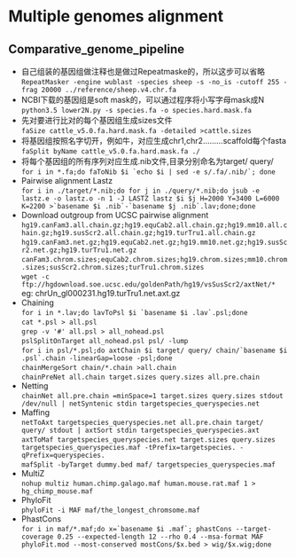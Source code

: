 Multiple genomes alignment
===========================
## Comparative_genome_pipeline

* 自己组装的基因组做注释也是做过Repeatmaske的，所以这步可以省略<br>
```RepeatMasker -engine wublast -species sheep -s -no_is -cutoff 255 -frag 20000 ../reference/sheep.v4.chr.fa```<br>
* NCBI下载的基因组是soft mask的，可以通过程序将小写字母mask成N<br>
```python3.5 lower2N.py -s species.fa -o species.hard.mask.fa```<br>
* 先对要进行比对的每个基因组生成sizes文件<br>
```faSize cattle_v5.0.fa.hard.mask.fa -detailed >cattle.sizes```<br>
* 将基因组按照名字切开，例如牛，对应生成chr1,chr2………scaffold每个fasta<br>
```faSplit byName cattle_v5.0.fa.hard.mask.fa ./```<br>
* 将每个基因组的所有序列对应生成.nib文件,目录分别命名为target/ query/<br>
```for i in *.fa;do faToNib $i `echo $i | sed -e s/.fa/.nib/`; done```<br>
* Pairwise alignment Lastz<br>
```for i in ./target/*.nib;do for j in ./query/*.nib;do jsub -e lastz.e -o lastz.o -n 1 -J LASTZ lastz $i $j H=2000 Y=3400 L=6000 K=2200 >`basename $i .nib`-`basename $j .nib`.lav;done;done```<br>
* Download outgroup from UCSC pairwise alignment<br>
```hg19.canFam3.all.chain.gz;hg19.equCab2.all.chain.gz;hg19.mm10.all.chain.gz;hg19.susScr2.all.chain.gz;hg19.turTru1.all.chain.gz```<br>
```hg19.canFam3.net.gz;hg19.equCab2.net.gz;hg19.mm10.net.gz;hg19.susScr2.net.gz;hg19.turTru1.net.gz```<br>
```canFam3.chrom.sizes;equCab2.chrom.sizes;hg19.chrom.sizes;mm10.chrom.sizes;susScr2.chrom.sizes;turTru1.chrom.sizes```<br>
```wget -c ftp://hgdownload.soe.ucsc.edu/goldenPath/hg19/vsSusScr2/axtNet/* ``` <br>
	eg: chrUn_gl000231.hg19.turTru1.net.axt.gz<br>
* Chaining <br>
```for i in *.lav;do lavToPsl $i `basename $i .lav`.psl;done```<br>
```cat *.psl > all.psl```<br>
```grep -v '#' all.psl > all_nohead.psl```<br>
```pslSplitOnTarget all_nohead.psl psl/ -lump```<br>
```for i in psl/*.psl;do axtChain $i target/ query/ chain/`basename $i .psl`.chain -linearGap=loose -psl;done```<br>
```chainMergeSort chain/*.chain >all.chain```<br>
```chainPreNet all.chain target.sizes query.sizes all.pre.chain```<br>
* Netting<br>
```chainNet all.pre.chain =minSpace=1 target.sizes query.sizes stdout /dev/null | netSyntenic stdin targetspecies_queryspecies.net```<br>
* Maffing <br>
```netToAxt targetspecies_queryspecies.net all.pre.chain target/ query/ stdout | axtSort stdin targetspecies_queryspecies.axt```<br>
```axtToMaf targetspecies_queryspecies.net target.sizes query.sizes targetspecies_queryspecies.maf -tPrefix=targetspecies. -qPrefix=queryspecies.```<br>
```mafSplit -byTarget dummy.bed maf/ targetspecies_queryspecies.maf```<br>
* MultiZ <br>
```nohup multiz human.chimp.galago.maf human.mouse.rat.maf 1 > hg_chimp_mouse.maf```<br>
* PhyloFit<br>
```phyloFit -i MAF maf/the_longest_chromsome.maf```<br>
* PhastCons <br>
```for i in maf/*.maf;do x=`basename $i .maf`; phastCons --target-coverage 0.25 --expected-length 12 --rho 0.4 --msa-format MAF phyloFit.mod --most-conserved mostCons/$x.bed > wig/$x.wig;done```<br>
